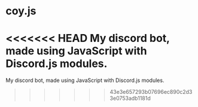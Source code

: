 # coy.js
<<<<<<< HEAD
My discord bot, made using JavaScript with Discord.js modules.
=======
My discord bot, made using JavaScript with Discord.js modules.
>>>>>>> 43e3e657293b07696ec890c2d33e0753adb1181d
